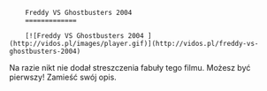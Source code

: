 
        Freddy VS Ghostbusters 2004 
        =============
        
        [![Freddy VS Ghostbusters 2004 ](http://vidos.pl/images/player.gif)](http://vidos.pl/freddy-vs-ghostbusters-2004)
        
        
 Na razie nikt nie dodał streszczenia fabuły tego filmu. Możesz być pierwszy! Zamieść swój opis.
    